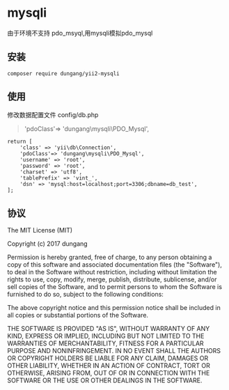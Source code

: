 # mysqli

由于环境不支持 pdo_msyql,用mysqli模拟pdo_mysql



## 安装

```
composer require dungang/yii2-mysqli
```

## 使用

修改数据配置文件 config/db.php

> 'pdoClass'=> 'dungang\mysqli\PDO_Mysql',

```
return [
    'class' => 'yii\db\Connection',
    'pdoClass'=> 'dungang\mysqli\PDO_Mysql',
    'username' => 'root',
    'password' => 'root',
    'charset' => 'utf8',
    'tablePrefix' => 'vint_',
    'dsn' => 'mysql:host=localhost;port=3306;dbname=db_test',
];
```

## 协议

The MIT License (MIT)

Copyright (c) 2017 dungang

Permission is hereby granted, free of charge, to any person obtaining a copy of
this software and associated documentation files (the "Software"), to deal in
the Software without restriction, including without limitation the rights to
use, copy, modify, merge, publish, distribute, sublicense, and/or sell copies of
the Software, and to permit persons to whom the Software is furnished to do so,
subject to the following conditions:

The above copyright notice and this permission notice shall be included in all
copies or substantial portions of the Software.

THE SOFTWARE IS PROVIDED "AS IS", WITHOUT WARRANTY OF ANY KIND, EXPRESS OR
IMPLIED, INCLUDING BUT NOT LIMITED TO THE WARRANTIES OF MERCHANTABILITY, FITNESS
FOR A PARTICULAR PURPOSE AND NONINFRINGEMENT. IN NO EVENT SHALL THE AUTHORS OR
COPYRIGHT HOLDERS BE LIABLE FOR ANY CLAIM, DAMAGES OR OTHER LIABILITY, WHETHER
IN AN ACTION OF CONTRACT, TORT OR OTHERWISE, ARISING FROM, OUT OF OR IN
CONNECTION WITH THE SOFTWARE OR THE USE OR OTHER DEALINGS IN THE SOFTWARE.